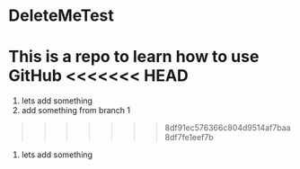 # DeleteMeTest
This is a repo to learn how to use GitHub
<<<<<<< HEAD
=======

1. lets add something
2. add something from branch 1
>>>>>>> 8df91ec576366c804d9514af7baa8df7fe1eef7b

1. lets add something